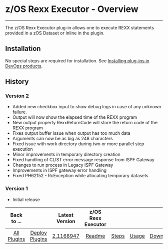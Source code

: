 # z/OS Rexx Executor - Overview

---

The z/OS Rexx Executor plug-in allows one to execute REXX statements provided in a zOS Dataset or Inline in the plugin.

## Installation

No special steps are required for installation. See [Installing plug-ins in DevOps products](https://community.ibm.com/community/user/wasdevops/blogs/laurel-dickson-bull1/2022/06/13/install-plugins).

## History

### Version 2

* Added new checkbox input to show debug logs in case of any unknown failure.
* Output will now show the elapsed time of the REXX program
* New output property RexxReturnCode will store the return code of the REXX program
* Fixes output buffer issue when output has too much data
* Arguments can now be as big as 248 characters
* Fixed issue with work directory during two or more parallel step execution
* Minor improvements in temporary directory creation
* Fixed handling of CLIST error message response from ISPF Gateway
* Changes to run process in Legacy ISPF Gateway
* Improvements in ISPF gateway error handling
* Fixed PH62152 - RcException while allocating temporary datasets

### Version 1

* Initial release

|          Back to ...          |                                |                                                         Latest Version                                                          | z/OS Rexx Executor  |                   |                   |                           |
|:-----------------------------:|:------------------------------:|:-------------------------------------------------------------------------------------------------------------------------------:|:-------------------:|:-----------------:|:-----------------:|:-------------------------:|
| [All Plugins](../../index.md) | [Deploy Plugins](../README.md) | [2.1168947](https://raw.githubusercontent.com/UrbanCode/IBM-UCD-PLUGINS/main/files/zos-rexx/ucd-plugins-zos-rexx-2.1168947.zip) | [Readme](README.md) | [Steps](steps.md) | [Usage](usage.md) | [Downloads](downloads.md) |